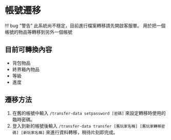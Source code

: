 # 帳號遷移
!!! bug "警告"
    此系統尚不穩定，目前進行檔案轉移請先開啟客服單。
用於把一個帳號的物品等轉移到另外一個帳號
## 目前可轉換內容
- 背包物品
- 終界箱內物品
- 等級
- 進度
## 遷移方法
1. 在舊的帳號中輸入 `/transfer-data setpassword [密碼]` 來設定轉移時使用的臨時密碼。
2. 登入到新的帳號後輸入 `/transfer-data transfer [舊玩家名稱] [舊玩家轉移密碼] [新玩家名稱]` 來進行資料轉移，稍待片刻即完成。
